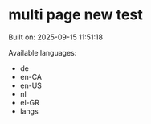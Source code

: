 # multi page new test



Built on: 2025-09-15 11:51:18

Available languages:
- de
- en-CA
- en-US
- nl
- el-GR
- langs
